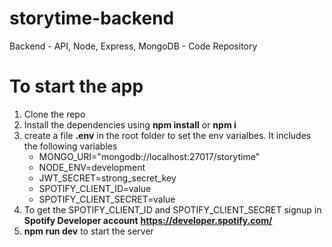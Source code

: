 # storytime-backend
Backend - API, Node, Express, MongoDB - Code Repository

# To start the app
1. Clone the repo
2. Install the dependencies using **npm install** or **npm i**
3. create a file **.env** in the root folder to set the env varialbes. It includes the following variables
    - MONGO_URI="mongodb://localhost:27017/storytime"
    - NODE_ENV=development
    - JWT_SECRET=strong_secret_key
    - SPOTIFY_CLIENT_ID=value
    - SPOTIFY_CLIENT_SECRET=value
4. To get the SPOTIFY_CLIENT_ID and SPOTIFY_CLIENT_SECRET signup in **Spotify Developer account** **https://developer.spotify.com/**
4. **npm run dev** to start the server
